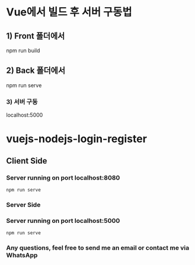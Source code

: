 # Vue에서 빌드 후 서버 구동법

## 1) Front 폴더에서

npm run build

## 2) Back 폴더에서

npm run serve

### 3) 서버 구동

localhost:5000


# vuejs-nodejs-login-register

## Client Side

### Server running on port localhost:8080

```
npm run serve

```

### Server Side

### Server running on port localhost:5000

```
npm run serve
```

### Any questions, feel free to send me an email or contact me via WhatsApp



